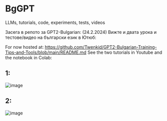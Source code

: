 # BgGPT
LLMs, tutorials, code, experiments, tests, videos

Засега в репото за GPT2-Bulgarian: (24.2.2024)
Вижте и двата урока и тестове/видео на български език в Ютюб:

For now hosted at: https://github.com/Twenkid/GPT2-Bulgarian-Training-Tips-and-Tools/blob/main/README.md
See the two tutorials in Youtube and the notebook in Colab:

## 1:

![image](https://github.com/Twenkid/GPT2-Bulgarian-Training-Tips-and-Tools/assets/23367640/75f1bfce-94ce-4af1-bbb7-75c2cdb5a0a8)

## 2: 
![image](https://github.com/Twenkid/BgGPT/assets/23367640/272ea3df-c019-48b3-8c8f-0f281ea80eaa)
